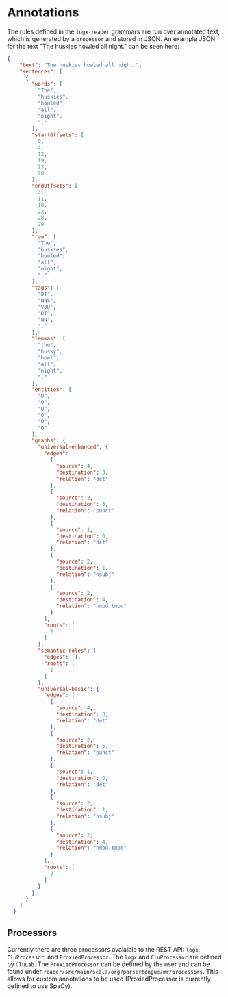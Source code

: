 # Annotations

The rules defined in the `logx-reader` grammars are run over annotated text, which is generated by a `processor` and stored in JSON. An example JSON for the text "The huskies howled all night." can be seen here:

```json
{
    "text": "The huskies howled all night.",
    "sentences": [
      {
        "words": [
          "The",
          "huskies",
          "howled",
          "all",
          "night",
          "."
        ],
        "startOffsets": [
          0,
          4,
          12,
          19,
          23,
          28
        ],
        "endOffsets": [
          3,
          11,
          18,
          22,
          28,
          29
        ],
        "raw": [
          "The",
          "huskies",
          "howled",
          "all",
          "night",
          "."
        ],
        "tags": [
          "DT",
          "NNS",
          "VBD",
          "DT",
          "NN",
          "."
        ],
        "lemmas": [
          "the",
          "husky",
          "howl",
          "all",
          "night",
          "."
        ],
        "entities": [
          "O",
          "O",
          "O",
          "O",
          "O",
          "O"
        ],
        "graphs": {
          "universal-enhanced": {
            "edges": [
              {
                "source": 4,
                "destination": 3,
                "relation": "det"
              },
              {
                "source": 2,
                "destination": 5,
                "relation": "punct"
              },
              {
                "source": 1,
                "destination": 0,
                "relation": "det"
              },
              {
                "source": 2,
                "destination": 1,
                "relation": "nsubj"
              },
              {
                "source": 2,
                "destination": 4,
                "relation": "nmod:tmod"
              }
            ],
            "roots": [
              2
            ]
          },
          "semantic-roles": {
            "edges": [],
            "roots": [
              1
            ]
          },
          "universal-basic": {
            "edges": [
              {
                "source": 4,
                "destination": 3,
                "relation": "det"
              },
              {
                "source": 2,
                "destination": 5,
                "relation": "punct"
              },
              {
                "source": 1,
                "destination": 0,
                "relation": "det"
              },
              {
                "source": 2,
                "destination": 1,
                "relation": "nsubj"
              },
              {
                "source": 2,
                "destination": 4,
                "relation": "nmod:tmod"
              }
            ],
            "roots": [
              2
            ]
          }
        }
      }
    ]
  }
```

## Processors

Currently there are three processors avalaible to the REST API: `logx`, `CluProcessor`, and `ProxiedProcessor`. The `logx` and `CluProcessor` are defined by `CluLab`. The `ProxiedProcessor` can be defined by the user and can be found under `reader/src/main/scala/org/parsertongue/mr/processors`. This allows for custom annotations to be used (ProxiedProcessor is currently defined to use SpaCy).
